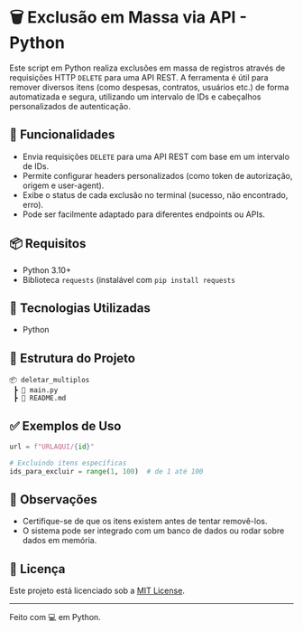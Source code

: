
# 🗑️ Exclusão em Massa via API - Python

Este script em Python realiza exclusões em massa de registros através de requisições HTTP `DELETE` para uma API REST. A ferramenta é útil para remover diversos itens (como despesas, contratos, usuários etc.) de forma automatizada e segura, utilizando um intervalo de IDs e cabeçalhos personalizados de autenticação.

## 🚀 Funcionalidades

- Envia requisições `DELETE` para uma API REST com base em um intervalo de IDs.
- Permite configurar headers personalizados (como token de autorização, origem e user-agent).
- Exibe o status de cada exclusão no terminal (sucesso, não encontrado, erro).
- Pode ser facilmente adaptado para diferentes endpoints ou APIs.

## 📦 Requisitos

- Python 3.10+
- Biblioteca `requests` (instalável com `pip install requests`

## 🧰 Tecnologias Utilizadas

- Python 


## 📁 Estrutura do Projeto

```
📦 deletar_multiplos
 ┣ 📜 main.py
 ┣ 📜 README.md
```

## ✅ Exemplos de Uso

```python
url = f"URLAQUI/{id}"

# Excluindo itens específicas
ids_para_excluir = range(1, 100)  # de 1 até 100
```

## 📌 Observações

- Certifique-se de que os itens existem antes de tentar removê-los.
- O sistema pode ser integrado com um banco de dados ou rodar sobre dados em memória.

## 📄 Licença

Este projeto está licenciado sob a [MIT License](LICENSE).

---

Feito com 💻 em Python.
